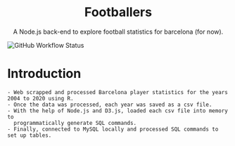 <h1 align="center">Footballers</h1>
<p align="center">
  A Node.js back-end to explore football statistics for barcelona (for now).
</p>

<div>
  <img alt="GitHub Workflow Status" src="https://img.shields.io/github/workflow/status/mr-wellick/footballers/footballers-flow?style=flat-square">
</div>

# Introduction

    - Web scrapped and processed Barcelona player statistics for the years 2004 to 2020 using R.
    - Once the data was processed, each year was saved as a csv file.
    - With the help of Node.js and D3.js, loaded each csv file into memory to
      programmatically generate SQL commands.
    - Finally, connected to MySQL locally and processed SQL commands to set up tables.
